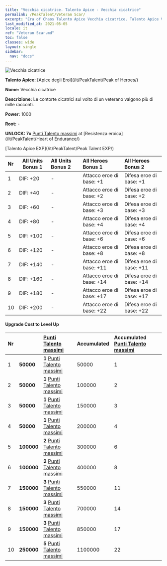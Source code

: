 ```yaml
---
title: "Vecchia cicatrice. Talento Apice - Vecchia cicatrice"
permalink: /PeakTalent/Veteran Scar/
excerpt: "Era of Chaos Talento Apice Vecchia cicatrice. Talento Apice Vecchia cicatrice. Vecchia cicatrice"
last_modified_at: 2021-05-05
locale: it
ref: "Veteran Scar.md"
toc: false
classes: wide
layout: single
sidebar:
  nav: "docs"
---
```


  ![Vecchia cicatrice](/images/pt/talent_1003.png)

  **Talento Apice:** [Apice degli Eroi](/it/PeakTalent/Peak of Heroes/)

  **Nome:** Vecchia cicatrice

  **Descrizione:** Le contorte cicatrici sul volto di un veterano valgono più di mille racconti.

  **Power:** 1000

  **Root:** -

  **UNLOCK: 7x** [Punti Talento massimi](/ItemsIT/con_934/) at [Resistenza eroica](/it/PeakTalent/Heart of Endurance/)

  [Talento Apice EXP](/it/PeakTalent/Peak Talent EXP/)

  | Nr | All Units Bonus 1 | All Units Bonus 2 | All Heroes Bonus 1 | All Heroes Bonus 2 |
  |:---|--------------|:-------------|:-------------|:-------------|
  | 1 | DIF: +20 | - | Attacco eroe di base: +1 | Difesa eroe di base: +1 |
  | 2 | DIF: +40 | - | Attacco eroe di base: +2 | Difesa eroe di base: +2 |
  | 3 | DIF: +60 | - | Attacco eroe di base: +3 | Difesa eroe di base: +3 |
  | 4 | DIF: +80 | - | Attacco eroe di base: +4 | Difesa eroe di base: +4 |
  | 5 | DIF: +100 | - | Attacco eroe di base: +6 | Difesa eroe di base: +6 |
  | 6 | DIF: +120 | - | Attacco eroe di base: +8 | Difesa eroe di base: +8 |
  | 7 | DIF: +140 | - | Attacco eroe di base: +11 | Difesa eroe di base: +11 |
  | 8 | DIF: +160 | - | Attacco eroe di base: +14 | Difesa eroe di base: +14 |
  | 9 | DIF: +180 | - | Attacco eroe di base: +17 | Difesa eroe di base: +17 |
  | 10 | DIF: +200 | - | Attacco eroe di base: +22 | Difesa eroe di base: +22 |


#### Upgrade Cost to Level Up

  | Nr | <i class="fas fa-coins"/> | [Punti Talento massimi](/ItemsIT/con_934/) | Accumulated <i class="fas fa-coins"/> | Accumulated [Punti Talento massimi](/ItemsIT/con_934/) |
  |:---|--------------|:-------------|:-------------|:-------------|
  | 1 | **50000** | **1** [Punti Talento massimi](/ItemsIT/con_934/) | 50000 | 1 |
  | 2 | **50000** | **1** [Punti Talento massimi](/ItemsIT/con_934/) | 100000 | 2 |
  | 3 | **50000** | **1** [Punti Talento massimi](/ItemsIT/con_934/) | 150000 | 3 |
  | 4 | **50000** | **1** [Punti Talento massimi](/ItemsIT/con_934/) | 200000 | 4 |
  | 5 | **100000** | **2** [Punti Talento massimi](/ItemsIT/con_934/) | 300000 | 6 |
  | 6 | **100000** | **2** [Punti Talento massimi](/ItemsIT/con_934/) | 400000 | 8 |
  | 7 | **150000** | **3** [Punti Talento massimi](/ItemsIT/con_934/) | 550000 | 11 |
  | 8 | **150000** | **3** [Punti Talento massimi](/ItemsIT/con_934/) | 700000 | 14 |
  | 9 | **150000** | **3** [Punti Talento massimi](/ItemsIT/con_934/) | 850000 | 17 |
  | 10 | **250000** | **5** [Punti Talento massimi](/ItemsIT/con_934/) | 1100000 | 22 |
